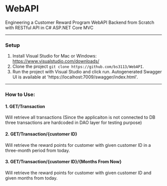 # WebAPI
Engineering a Customer Reward Program WebAPI Backend from Scratch with RESTful API in C# ASP.NET Core MVC

---
### Setup
1. Install Visual Studio for Mac or Windows: https://www.visualstudio.com/downloads/
2. Clone the project `git clone https://github.com/bs3113/WebAPI`.
3. Run the project with Visual Studio and click run. Autogenerated Swagger UI is available at 'https://localhost:7009/swagger/index.html'.
---
### How to Use:
#### 1. GET/Transaction
Will retrieve all transactions (Since the applicaiton is not connected to DB three transactions are hardcoded in DAO layer for testing purpose)
#### 2. GET/Transaction/{customer ID} 
Will retrieve the reward points for customer with given customer ID in a three-month period from today.
#### 3. GET/Transaction/{customer ID}/{Months From Now}
Will retrieve the reward points for customer with given customer ID and given months from today.
